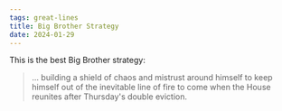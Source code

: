 ```yaml
---
tags: great-lines
title: Big Brother Strategy
date: 2024-01-29
---
```


This is the best Big Brother strategy:

> ... building a shield of chaos and mistrust around himself to keep himself out of the inevitable line of fire to come when the House reunites after Thursday's double eviction.